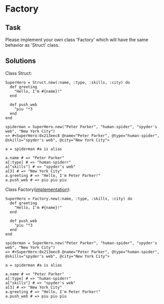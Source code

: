 # Factory  
## Task  
Please implement your own class 'Factory' which will have the same behavior as 'Struct' class.  
  
## Solutions  
Class Struct:  
```
SuperHero = Struct.new(:name, :type, :skills, :city) do
  def greeting
    "Hello, I'm #{name}!"
  end
  
  def push_web
    "piu "*3
  end
end
 
spiderman = SuperHero.new("Peter Parker", "human-spider", "spyder's web", "New York City")
=> #<SuperHero:0x213eec8 @name="Peter Parker", @type="human-spider", @skills="spyder's web", @city="New York City">

a = spiderman #a is alias

a.name # => "Peter Parker"
a[:type] # => "human-spiderr"
a["skills"] # => "spyder's web"
a[3] # => "New York City"
a.greeting # => "Hello, I'm Peter Parker!"
a.push_web # => piu piu piu

```  
Class Factory([implementation](https://github.com/shepitko/Factory/blob/master/factory.rb)):  
```
SuperHero = Factory.new(:name, :type, :skills, :city) do
  def greeting
    "Hello, I'm #{name}!"
  end

  def push_web
    "piu "*3
  end
end

spiderman = SuperHero.new("Peter Parker", "human-spider", "spyder's web", "New York City")
=> #<SuperHero:0x213eec8 @name="Peter Parker", @type="human-spider", @skills="spyder's web", @city="New York City">

a = spiderman #a is alias

a.name # => "Peter Parker"
a[:type] # => "human-spiderr"
a["skills"] # => "spyder's web"
a[3] # => "New York City"
a.greeting # => "Hello, I'm Peter Parker!"
a.push_web # => piu piu piu

```  